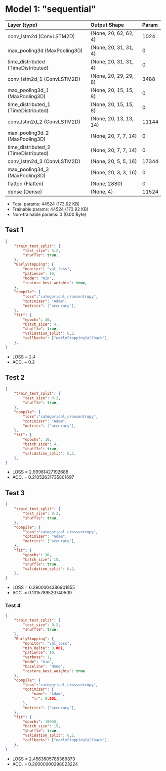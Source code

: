 # Model 1: "sequential"

| Layer (type)                         | Output Shape           | Param |
| :----------------------------------- | :--------------------- | :---- |
| conv_lstm2d (ConvLSTM2D)             | (None, 20, 62, 62, 4)  | 1024  |
| max_pooling3d (MaxPooling3D)         | (None, 20, 31, 31, 4)  | 0     |
| time_distributed (TimeDistributed)   | (None, 20, 31, 31, 4)  | 0     |
| conv_lstm2d_1 (ConvLSTM2D)           | (None, 20, 29, 29, 8)  | 3488  |
| max_pooling3d_1 (MaxPooling3D)       | (None, 20, 15, 15, 8)  | 0     |
| time_distributed_1 (TimeDistributed) | (None, 20, 15, 15, 8)  | 0     |
| conv_lstm2d_2 (ConvLSTM2D)           | (None, 20, 13, 13, 14) | 11144 |
| max_pooling3d_2 (MaxPooling3D)       | (None, 20, 7, 7, 14)   | 0     |
| time_distributed_2 (TimeDistributed) | (None, 20, 7, 7, 14)   | 0     |
| conv_lstm2d_3 (ConvLSTM2D)           | (None, 20, 5, 5, 16)   | 17344 |
| max_pooling3d_3 (MaxPooling3D)       | (None, 20, 3, 3, 16)   | 0     |
| flatten (Flatten)                    | (None, 2880)           | 0     |
| dense (Dense)                        | (None, 4)              | 11524 |
                                                                 
- Total params: 44524 (173.92 KB)
- Trainable params: 44524 (173.92 KB)
- Non-trainable params: 0 (0.00 Byte)

## Test 1

``` json
{
    "train_test_split": {
        "test_size": 0.2,
        "shuffle": true,
    }, 
    "EarlyStopping": {
        "monitor": "val_loss", 
        "patience": 10, 
        "mode": "min", 
        "restore_best_weights": true,
    },
    "compile": {
        "loss":"categorical_crossentropy", 
        "optimizer": "Adam", 
        "metrics": ["accuracy"],
    },
    "fit": {
        "epochs": 30,
        "batch_size": 4,
        "shuffle": true,
        "validation_split": 0.2,
        "callbacks": ["earlyStoppingCallback"],
    },
}
```

- LOSS ~ 2.4
- ACC. ~ 0.2

## Test 2

``` json
{
    "train_test_split": {
        "test_size": 0.2,
        "shuffle": true,
    },
    "compile": {
        "loss":"categorical_crossentropy", 
        "optimizer": "Adam", 
        "metrics": ["accuracy"],
    },
    "fit": {
        "epochs": 10,
        "batch_size": 4,
        "shuffle": true,
        "validation_split": 0.2,
    },
}
```
- LOSS = 2.99981427192688
- ACC. = 0.21052631735801697

## Test 3

``` json
{
    "train_test_split": {
        "test_size": 0.2,
        "shuffle": true,
    },
    "compile": {
        "loss":"categorical_crossentropy", 
        "optimizer": "Adam", 
        "metrics": ["accuracy"],
    },
    "fit": {
        "epochs": 30,
        "batch_size": 15,
        "shuffle": true,
        "validation_split": 0.2,
    },
}
```
- LOSS = 6.2900004386901855
- ACC. = 0.1315789520740509

### Test 4

``` json
{
    "train_test_split": {
        "test_size": 0.2,
        "shuffle": true,
    },
    "EarlyStopping": {
        "monitor": "val_loss",
        "min_delta": 0.001, 
        "patience": 10, 
        "verbose": 1,
        "mode": "min", 
        "baseline": "None",
        "restore_best_weights": true
    },
    "compile": {
        "loss":"categorical_crossentropy", 
        "optimizer": {
            "name": "Adam",
            "lr": 0.001,
        }, 
        "metrics": ["accuracy"],
    },
    "fit": {
        "epochs": 10000,
        "batch_size": 15,
        "shuffle": true,
        "validation_split": 0.2,
        "callbacks": ["earlyStoppingCallback"],
    },
}
```

- LOSS = 2.4563605785369873
- ACC. = 0.20000000298023224